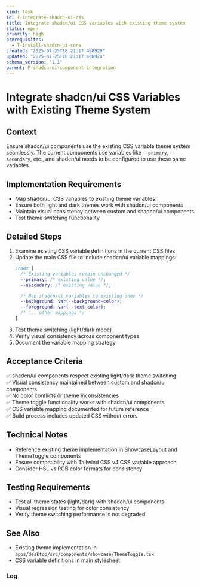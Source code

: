 ```yaml
---
kind: task
id: T-integrate-shadcn-ui-css
title: Integrate shadcn/ui CSS variables with existing theme system
status: open
priority: high
prerequisites:
  - T-install-shadcn-ui-core
created: "2025-07-25T18:21:17.408920"
updated: "2025-07-25T18:21:17.408920"
schema_version: "1.1"
parent: F-shadcn-ui-component-integration
---
```


# Integrate shadcn/ui CSS Variables with Existing Theme System

## Context

Ensure shadcn/ui components use the existing CSS variable theme system seamlessly. The current components use variables like `--primary`, `--secondary`, etc., and shadcn/ui needs to be configured to use these same variables.

## Implementation Requirements

- Map shadcn/ui CSS variables to existing theme variables
- Ensure both light and dark themes work with shadcn/ui components
- Maintain visual consistency between custom and shadcn/ui components
- Test theme switching functionality

## Detailed Steps

1. Examine existing CSS variable definitions in the current CSS files
2. Update the main CSS file to include shadcn/ui variable mappings:
   ```css
   :root {
     /* Existing variables remain unchanged */
     --primary: /* existing value */;
     --secondary: /* existing value */;

     /* Map shadcn/ui variables to existing ones */
     --background: var(--background-color);
     --foreground: var(--text-color);
     /* ... other mappings */
   }
   ```
3. Test theme switching (light/dark mode)
4. Verify visual consistency across component types
5. Document the variable mapping strategy

## Acceptance Criteria

✅ shadcn/ui components respect existing light/dark theme switching  
✅ Visual consistency maintained between custom and shadcn/ui components  
✅ No color conflicts or theme inconsistencies  
✅ Theme toggle functionality works with shadcn/ui components  
✅ CSS variable mapping documented for future reference  
✅ Build process includes updated CSS without errors

## Technical Notes

- Reference existing theme implementation in ShowcaseLayout and ThemeToggle components
- Ensure compatibility with Tailwind CSS v4 CSS variable approach
- Consider HSL vs RGB color formats for consistency

## Testing Requirements

- Test all theme states (light/dark) with shadcn/ui components
- Visual regression testing for color consistency
- Verify theme switching performance is not degraded

## See Also

- Existing theme implementation in `apps/desktop/src/components/showcase/ThemeToggle.tsx`
- CSS variable definitions in main stylesheet

### Log
